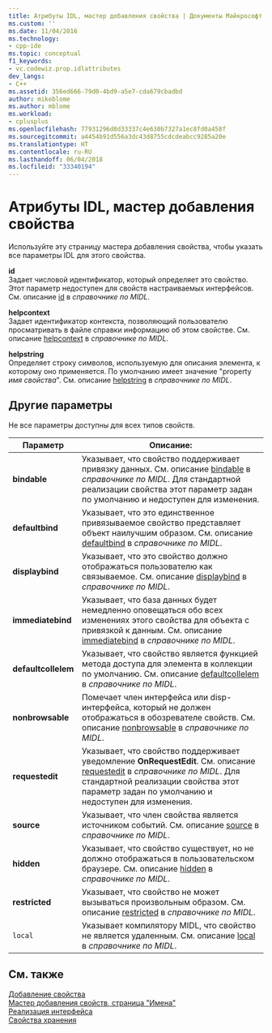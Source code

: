 ```yaml
---
title: Атрибуты IDL, мастер добавления свойства | Документы Майкрософт
ms.custom: ''
ms.date: 11/04/2016
ms.technology:
- cpp-ide
ms.topic: conceptual
f1_keywords:
- vc.codewiz.prop.idlattributes
dev_langs:
- C++
ms.assetid: 356ed666-79d0-4bd9-a5e7-cda679cbadbd
author: mikeblome
ms.author: mblome
ms.workload:
- cplusplus
ms.openlocfilehash: 77931296d8d33337c4e630b7327a1ec8fd0a458f
ms.sourcegitcommit: a4454b91d556a3dc43d8755cdcdeabcc9285a20e
ms.translationtype: HT
ms.contentlocale: ru-RU
ms.lasthandoff: 06/04/2018
ms.locfileid: "33340194"
---
```

# <a name="idl-attributes-add-property-wizard"></a>Атрибуты IDL, мастер добавления свойства
Используйте эту страницу мастера добавления свойства, чтобы указать все параметры IDL для этого свойства.  
  
 **id**  
 Задает числовой идентификатор, который определяет это свойство. Этот параметр недоступен для свойств настраиваемых интерфейсов. См. описание [id](http://msdn.microsoft.com/library/windows/desktop/aa367040) в *справочнике по MIDL*.  
  
 **helpcontext**  
 Задает идентификатор контекста, позволяющий пользователю просматривать в файле справки информацию об этом свойстве. См. описание [helpcontext](http://msdn.microsoft.com/library/windows/desktop/aa366851) в *справочнике по MIDL*.  
  
 **helpstring**  
 Определяет строку символов, используемую для описания элемента, к которому оно применяется. По умолчанию имеет значение "property *имя свойства*". См. описание [helpstring](http://msdn.microsoft.com/library/windows/desktop/aa366856) в *справочнике по MIDL*.  
  
## <a name="other-options"></a>Другие параметры  
 Не все параметры доступны для всех типов свойств.  
  
|Параметр|Описание:|  
|------------|-----------------|  
|**bindable**|Указывает, что свойство поддерживает привязку данных. См. описание [bindable](http://msdn.microsoft.com/library/windows/desktop/aa366738) в *справочнике по MIDL*. Для стандартной реализации свойства этот параметр задан по умолчанию и недоступен для изменения.|  
|**defaultbind**|Указывает, что это единственное привязываемое свойство представляет объект наилучшим образом. См. описание [defaultbind](http://msdn.microsoft.com/library/windows/desktop/aa366790) в *справочнике по MIDL*.|  
|**displaybind**|Указывает, что это свойство должно отображаться пользователю как связываемое. См. описание [displaybind](http://msdn.microsoft.com/library/windows/desktop/aa366804) в *справочнике по MIDL*.|  
|**immediatebind**|Указывает, что база данных будет немедленно оповещаться обо всех изменениях этого свойства для объекта с привязкой к данным. См. описание [immediatebind](http://msdn.microsoft.com/library/windows/desktop/aa367045) в *справочнике по MIDL*.|  
|**defaultcollelem**|Указывает, что свойство является функцией метода доступа для элемента в коллекции по умолчанию. См. описание [defaultcollelem](http://msdn.microsoft.com/library/windows/desktop/aa366792) в *справочнике по MIDL*.|  
|**nonbrowsable**|Помечает член интерфейса или disp-интерфейса, который не должен отображаться в обозревателе свойств. См. описание [nonbrowsable](http://msdn.microsoft.com/library/windows/desktop/aa367117) в *справочнике по MIDL*.|  
|**requestedit**|Указывает, что свойство поддерживает уведомление **OnRequestEdit**. См. описание [requestedit](http://msdn.microsoft.com/library/windows/desktop/aa367155) в *справочнике по MIDL*. Для стандартной реализации свойства этот параметр задан по умолчанию и недоступен для изменения.|  
|**source**|Указывает, что член свойства является источником событий. См. описание [source](http://msdn.microsoft.com/library/windows/desktop/aa367166) в *справочнике по MIDL*.|  
|**hidden**|Указывает, что свойство существует, но не должно отображаться в пользовательском браузере. См. описание [hidden](http://msdn.microsoft.com/library/windows/desktop/aa366861) в *справочнике по MIDL*.|  
|**restricted**|Указывает, что свойство не может вызываться произвольным образом. См. описание [restricted](http://msdn.microsoft.com/library/windows/desktop/aa367157) в *справочнике по MIDL*.|  
|`local`|Указывает компилятору MIDL, что свойство не является удаленным. См. описание [local](http://msdn.microsoft.com/library/windows/desktop/aa367071) в *справочнике по MIDL*.|  
  
## <a name="see-also"></a>См. также  
 [Добавление свойства](../ide/adding-a-property-visual-cpp.md)   
 [Мастер добавления свойств, страница "Имена"](../ide/names-add-property-wizard.md)   
 [Реализация интерфейса](../ide/implementing-an-interface-visual-cpp.md)   
 [Свойства хранения](../ide/stock-properties.md)